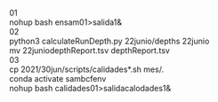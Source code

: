 01  
  nohup bash ensam01>salida1&  
02  
python3 calculateRunDepth.py 22junio/depths 22junio                                                              
mv 22juniodepthReport.tsv depthReport.tsv                                                                                                                                                                                  
03  
  cp 2021/30jun/scripts/calidades*.sh mes/.  
   conda activate sambcfenv   
   nohup bash calidades01>salidacalodades1&  
